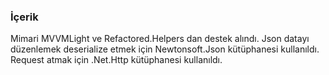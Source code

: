 ### İçerik
Mimari MVVMLight ve Refactored.Helpers dan destek alındı. Json datayı düzenlemek deserialize etmek için Newtonsoft.Json kütüphanesi kullanıldı. Request atmak için .Net.Http kütüphanesi kullanıldı.
